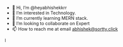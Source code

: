 - 👋 Hi, I’m @heyabhishekkrr
- 👀 I’m interested in Technology.
- 🌱 I’m currently learning MERN stack.
- 💞️ I’m looking to collaborate on Expert
- 📫 How to reach me at email abhishek@sortty.click

<!---
heyabhishekkrr/heyabhishekkrr is a ✨ special ✨ repository because its `README.md` (this file) appears on your GitHub profile.
You can click the Preview link to take a look at your changes.
--->
l
